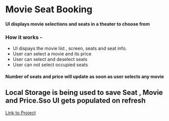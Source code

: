 # Movie Seat Booking

#### UI displays movie selections and seats in a theater to choose from
### How it works -
* UI dispays the  movie list , screen, seats and seat info.
* User can select a movie and its price
* User can select and deselect seats
* User can not select occupied seats
#### Number of seats and price will update as soon as user selects any movie
## Local Storage is being used to save Seat , Movie and Price.Sso UI gets populated on refresh 
[Link to Project](https://reverent-bose-df2ec0.netlify.com/)
